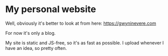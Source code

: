 # My personal website
Well, obviously it's better to look at from here: https://gwyninevere.com

For now it's only a blog.

My site is static and JS-free, so it's as fast as possible. I upload
whenever I have an idea, so pretty often.
